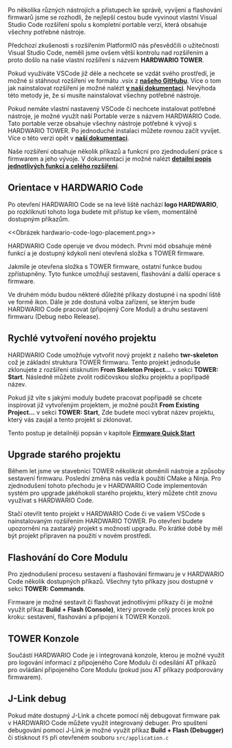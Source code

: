 Po několika různých nástrojích a přístupech ke správě, vyvíjení a flashování firmwarů jsme se rozhodli, že nejlepší cestou bude vyvinout vlastní Visual Studio Code rozšíření spolu s kompletní portable verzí, která obsahuje všechny potřebné nástroje.

Předchozí zkušenosti s rozšířením PlatformIO nás přesvědčili o užitečnosti Visual Studio Code, neměli jsme ovšem větší kontrolu nad rozšířením a proto došlo na naše vlastní rozšíření s názvem **HARDWARIO TOWER**.

Pokud využíváte VSCode již déle a nechcete se vzdát svého prostředí, je možné si stáhnout rozšíření ve formátu .vsix z [**našeho GitHubu**](https://github.com/hardwario/hardwario-tower-vscode-extension/releases). Více o tom jak nainstalovat rozšíření je možné nalézt [**v naší dokumentaci**](https://docs.hardwario.com/tower/firmware-development/tower-vscode-extension#installation). Nevýhoda této metody je, že si musíte nainstalovat všechny potřebné nástroje.

Pokud nemáte vlastní nastavený VSCode či nechcete instalovat potřebné nástroje, je možné využít naší Portable verze s názvem HARDWARIO Code. Tato portable verze obsahuje všechny nástroje potřebné k vývoji s HARDWARIO TOWER. Po jednoduché instalaci můžete rovnou začít vyvíjet. Více o této verzi opět v [**naší dokumentaci**](https://docs.hardwario.com/tower/firmware-development/about-hardwario-code).

Naše rozšíření obsahuje několik příkazů a funkcní pro zjednodušení práce s firmwarem a jeho vývoje. V dokumentaci je možné nalézt [**detailní popis jednotlivých funkcí a celého rozšíření**](https://docs.hardwario.com/tower/firmware-development/hardwario-extension-tutorial).

## Orientace v HARDWARIO Code

Po otevření HARDWARIO Code se na levé liště nachází **logo HARDWARIO**, po rozkliknutí tohoto loga budete mít přístup ke všem, momentálně dostupným příkazům.

<<Obrázek hardwario-code-logo-placement.png>>

HARDWARIO Code operuje ve dvou módech. První mód obsahuje méně funkcí a je dostupný kdykoli není otevřená složka s TOWER firmware.

Jakmile je otevřena složka s TOWER firmware, ostatní funkce budou zpřístupněny. Tyto funkce umožňují sestavení, flashování a další operace s firmware.

Ve druhém módu budou některé důležité příkazy dostupné i na spodní liště ve formě ikon. Dále je zde dostuná volba zařízení, se kterým bude HARDWARIO Code pracovat (připojený Core Modul) a druhu sestavení firmwaru (Debug nebo Release).

## Rychlé vytvoření nového projektu

HARDWARIO Code umožňuje vytvořit nový projekt z našeho **twr-skeleton** což je základní struktura TOWER firmwaru. Tento projekt jednoduše zklonujete z rozšíření stisknutím **From Skeleton Project...** v sekci **TOWER: Start**. Následně můžete zvolit rodičovskou složku projektu a popřípadě název.

Pokud již víte s jakými moduly budete pracovat popřípadě se chcete inspirovat již vytvořeným projektem, je možné použít **From Existing Project...** v sekci **TOWER: Start**, Zde budete moci vybrat název projektu, který vás zaujal a tento projekt si zklonovat.

Tento postup je detailněji popsán v kapitole [**Firmware Quick Start**](https://docs.hardwario.com/tower/firmware-development/firmware-quick-start)

## Upgrade starého projektu

Během let jsme ve stavebnici TOWER několikrát obměnili nástroje a způsoby sestavení firmwaru. Poslední změna nás vedla k použití CMake a Ninja. Pro zjednodušení tohoto přechodu je v HARDWARIO Code implementován systém pro upgrade jakéhokoli starého projektu, který můžete chtít znovu využívat s HARDWARIO Code. 

Stačí otevřít tento projekt v HARDWARIO Code či ve vašem VSCode s nainstalovaným rozšířením HARDWARIO TOWER. Po otevření budete upozorněni na zastaralý projekt s možností upgradu. Po krátké době by měl být projekt připraven na použití v novém prostředí.

## Flashování do Core Modulu

Pro zjednodušení procesu sestavení a flashování firmwaru je v HARDWARIO Code několik dostupných příkazů. Všechny tyto příkazy jsou dostupné v sekci **TOWER: Commands**.

Firmware je možné sestavit či flashovat jednotlivými příkazy či je možné využít příkaz **Build + Flash (Console)**, který provede celý proces krok po kroku: sestavení, flashování a připojení k TOWER Konzoli.

## TOWER Konzole

Součástí HARDWARIO Code je i integrovaná konzole, kterou je možné využít pro logování informací z připojeného Core Modulu či odesílání AT příkazů pro ovládání připojeného Core Modulu (pokud jsou AT příkazy podporovány firmwarem).

## J-Link debug

Pokud máte dostupný J-Link a chcete pomocí něj debugovat firmware pak v HARDWARIO Code můžete využít integrovaný debuger. Pro spuštení debugování pomocí J-Link je možné využít příkaz **Build + Flash (Debugger)** či stisknout `F5` při otevřeném souboru `src/application.c`